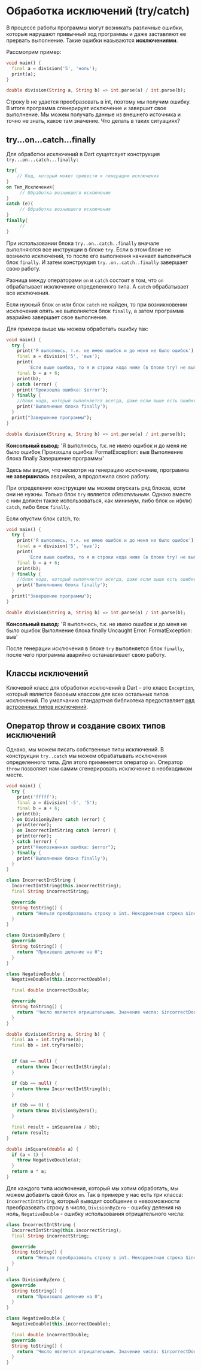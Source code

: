 # Обработка исключений (try/catch)

В процессе работы программы могут возникать различные ошибки, которые нарушают привычный ход программы и даже заставляют ее прервать выполнение. Такие ошибки называются **исключениями**.

Рассмотрим пример: 

``` dart 
void main() {
  final a = division('5', 'ноль');
  print(a);
}

double division(String a, String b) => int.parse(a) / int.parse(b);
```
Строку b не удается преобразовать в int, поэтому мы получим ошибку.
В итоге программа сгенерирует исключение и завершит свое выполнение.
Мы можем получать данные из внешнего источника и точно не знать, какое там значение. Что делать в таких ситуациях?

## try...on...catch...finally
Для обработки исключений в Dart сущетсвует конструкция `try...on...catch...finally:`

``` dart
try{
    // Код, который может привести к генерации исключения  
}
on Тип_Исключения{
     // Обработка возникшего исключения
}
catch (e){
     // Обработка возникшего исключения
}
finally{
     // 
}
```
При использовании блока `try..on..catch..finally` вначале выполняются все инструкции в блоке `try`. Если в этом блоке не возникло исключений, то после его выполнения начинает выполняться блок `finally`. И затем конструкция `try..on..catch..finally` завершает свою работу.

Разница между операторами `on` и `catch` состоит в том, что `on` обрабатывает исключение определенного типа. А `catch` обрабатывает все исключения.

Если нужный блок `on` или блок `catch` не найден, то при возникновении исключения опять же выполняется блок `finally`, а затем программа аварийно завершает свое выполнение.

Для примера выше мы можем обработать ошибку так:
```dart
void main() {
  try {
    print('Я выполнюсь, т.к. не имею ошибок и до меня не было ошибок');
    final a = division('5', 'выв');
    print(
        'Если выше ошибка, то я и строки кода ниже (в блоке try) не выполнимся. Если ты меня видишь, то ошибки нет');
    final b = a + 6;
    print(b);
  } catch (error) {
    print('Произошла ошибка: $error');
  } finally {
    //блок кода, который выполняется всегда, даже если выше есть ошибки
    print('Выполнение блока finally');
  }
  print("Завершение программы");
}

double division(String a, String b) => int.parse(a) / int.parse(b);

```
**Консольный вывод:**
'Я выполнюсь, т.к. не имею ошибок и до меня не было ошибок
Произошла ошибка: FormatException: выв
Выполнение блока finally
Завершение программы'

Здесь мы видим, что несмотря на генерацию исключение, программа **не завершилась** аварийно, а продолжила свою работу.

При определении конструкции мы можем опускать ряд блоков, если они не нужны. Только блок `try` является *обязательным*. Однако вместе с ним должен также использоваться, как минимум, либо блок `on` и(или) `catch`, либо блок `finally`.

Если опустим блок catch, то:

```dart 
void main() {
  try {
    print('Я выполнюсь, т.к. не имею ошибок и до меня не было ошибок');
    final a = division('5', 'выв');
    print(
        'Если выше ошибка, то я и строки кода ниже (в блоке try) не выполнимся. Если ты меня видишь, то ошибки нет');
    final b = a + 6;
    print(b);
  } finally {
    //блок кода, который выполняется всегда, даже если выше есть ошибки
    print('Выполнение блока finally');
  }
  print("Завершение программы");
}

double division(String a, String b) => int.parse(a) / int.parse(b);

```
**Консольный вывод:**
'Я выполнюсь, т.к. не имею ошибок и до меня не было ошибок
Выполнение блока finally
Uncaught Error: FormatException: выв'

После генерации исключения в блоке `try` выполняется блок `finally`, после чего программа аварийно останавливает свою работу.

## Классы исключений

Ключевой класс для обработки исключений в Dart - это класс `Exception`, который является базовым классом для всех остальных типов исключений. По умолчанию стандартная библиотека предоставляет [ряд встроенных типов исключений](https://api.dart.dev/stable/2.19.2/dart-core/Exception-class.html). 

## Оператор throw и создание своих типов исключений

Однако, мы можем писать собственные типы исключений. 
В конструкции `try..catch` мы можем обрабатывать исключения определенного типа. Для этого применяется оператор `on`. 
Оператор `throw` позволяет нам самим сгенерировать исключение в необходимом месте.

```dart 
void main() {
  try {
    print('fffff');
    final a = division('-5', '5');
    final b = a + 6;
    print(b);
  } on DivisionByZero catch (error) {
    print(error);
  } on IncorrectIntString catch (error) {
    print(error);
  } catch (error) {
    print("Неопознанная ошибка: $error");
  } finally {
    print('Выполнение блока finally');
  }
}

class IncorrectIntString {
  IncorrectIntString(this.incorrectString);
  final String incorrectString;

  @override
  String toString() {
    return "Нельзя преобразовать строку в int. Некорректная строка $incorrectString";
  }
}

class DivisionByZero {
  @override
  String toString() {
    return "Произошло деление на 0";
  }
}

class NegativeDouble {
  NegativeDouble(this.incorrectDouble);

  final double incorrectDouble;

  @override
  String toString() {
    return 'Число является отрицательным. Значение числа: $incorrectDouble';
  }
}

double division(String a, String b) {
  final aa = int.tryParse(a);
  final bb = int.tryParse(b);


  if (aa == null) {
    return throw IncorrectIntString(a);
  }

  if (bb == null) {
    return throw IncorrectIntString(b);
  }

  if (bb == 0) {
    return throw DivisionByZero();
  }

  final result = inSquare(aa / bb);
  return result;
}

double inSquare(double a) {
  if (a < 1) {
    throw NegativeDouble(a);
  }
  return a * a;
}
```
Для каждого типа исключения, который мы хотим обработать, мы можем добавить свой блок `on`. 
Так в примере у нас есть три класса: `IncorrectIntString`, который выводит сообщение о невозможности преобразовать строку в число, `DivisionByZero` - ошибку деления на ноль, `NegativeDouble` - ошибку использования отрицательного числа:

```dart 
class IncorrectIntString {
  IncorrectIntString(this.incorrectString);
  final String incorrectString;

  @override
  String toString() {
    return "Нельзя преобразовать строку в int. Некорректная строка $incorrectString";
  }
}

class DivisionByZero {
  @override
  String toString() {
    return "Произошло деление на 0";
  }
}

class NegativeDouble {
  NegativeDouble(this.incorrectDouble);

  final double incorrectDouble;
  @override
  String toString() {
    return 'Число является отрицательным. Значение числа: $incorrectDouble';
  }
}
```